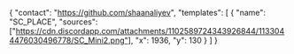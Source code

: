 {
"contact": "https://github.com/shaanaliyev",
"templates": [
{
"name": "SC_PLACE",
"sources": ["https://cdn.discordapp.com/attachments/1102589724343926844/1133044476030496778/SC_Mini2.png"],
"x": 1936,
"y": 130
}
]
}
